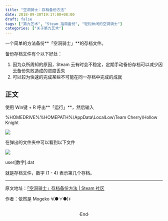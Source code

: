 ```yaml
---
title: "空洞骑士：存档备份方法"
date: 2018-09-30T19:17:00+08:00
draft: false
tags: ["第九艺术", "Steam 指南备份", "轻松休闲的空洞骑士"]
categories: ["关于第九艺术"]
---
```


<!-- <img src="https://mogeko.github.io/blog-images/021/logo.jpg"  alt="Logo" > -->

一个简单的方法备份**「空洞骑士」**的存档文件。

备份存档文件有个以下好处：

1. 因为众所周知的原因，Steam 云有时会不稳定，定期手动备份存档可以减少因云备份失败造成的进度丢失
2. 可以较为快速的完成某些不可能在同一存档中完成的成就

<!-- more -->

## 正文

使用 Win键 + R 呼出**「运行」**，然后输入

 %HOMEDRIVE%%HOMEPATH%\AppData\LocalLow\Team Cherry\Hollow Knight

<img src="https://steamuserimages-a.akamaihd.net/ugc/941706910129397282/0D5A1135E6760F86BC8F3A9FE32EE99983375512/">

在弹出的文件夹中可以看到以下文件

<img src="https://steamuserimages-a.akamaihd.net/ugc/941706910129400498/62CFB7DA909A59E3E1C88AFF299388B680B07885/">

user[数字].dat



就是存档文件，数字 (1 - 4) 表示第几个存档。



---

原文地址：[「空洞骑士」存档备份方法 | Steam 社区](https://steamcommunity.com/sharedfiles/filedetails/?id=1526745112)

作者：依然是 Mogeko ٩(●˙▿˙●)۶





<br>

<center>  ·End·  </center>